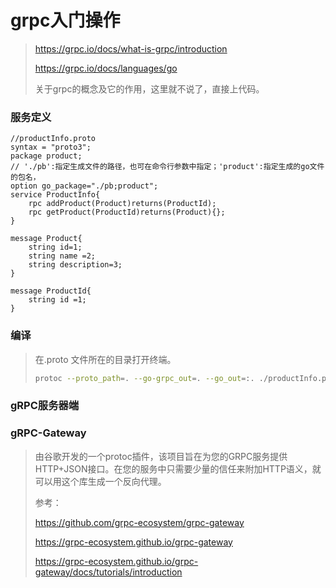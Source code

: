# grpc入门操作

> https://grpc.io/docs/what-is-grpc/introduction
>
> https://grpc.io/docs/languages/go
>
> 关于grpc的概念及它的作用，这里就不说了，直接上代码。

### 服务定义

```properties
//productInfo.proto
syntax = "proto3";
package product;
// './pb':指定生成文件的路径，也可在命令行参数中指定；'product':指定生成的go文件的包名，
option go_package="./pb;product";
service ProductInfo{
    rpc addProduct(Product)returns(ProductId);
    rpc getProduct(ProductId)returns(Product){};
}

message Product{
    string id=1;
    string name =2;
    string description=3;
}

message ProductId{
    string id =1;
}
```

### 编译

> 在.proto 文件所在的目录打开终端。
>
> ```bash
> protoc --proto_path=. --go-grpc_out=. --go_out=:. ./productInfo.proto
> ```

### gRPC服务器端

### gRPC-Gateway

> 由谷歌开发的一个protoc插件，该项目旨在为您的GRPC服务提供HTTP+JSON接口。在您的服务中只需要少量的信任来附加HTTP语义，就可以用这个库生成一个反向代理。
>
> 参考：
>
> https://github.com/grpc-ecosystem/grpc-gateway
>
> https://grpc-ecosystem.github.io/grpc-gateway
>
> https://grpc-ecosystem.github.io/grpc-gateway/docs/tutorials/introduction

